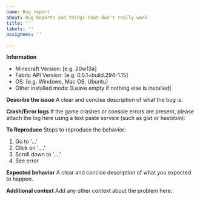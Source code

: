 ```yaml
---
name: Bug report
about: Bug Reports and things that don't really work
title: ''
labels: ''
assignees: ''

---
```


**Information**
- Minecraft Version: [e.g. 20w13a]
- Fabric API Version: [e.g. 0.5.1+build.294-1.15]
- OS: [e.g. Windows, Mac OS, Ubuntu]
- Other installed mods: [Leave empty if nothing else is installed]

**Describe the issue**
A clear and concise description of what the bug is.

**Crash/Error logs**
If the game crashes or console errors are present, please attach the log here using a text paste service (such as gist or hastebin):

**To Reproduce**
Steps to reproduce the behavior:
1. Go to '...'
2. Click on '....'
3. Scroll down to '....'
4. See error

**Expected behavior**
A clear and concise description of what you expected to happen.

**Additional context**
Add any other context about the problem here.
